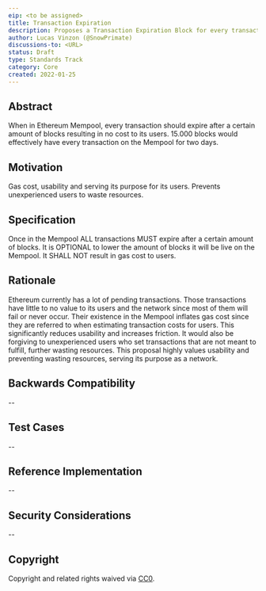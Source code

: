 ```yaml
---
eip: <to be assigned>
title: Transaction Expiration
description: Proposes a Transaction Expiration Block for every transaction.
author: Lucas Vinzon (@SnowPrimate)
discussions-to: <URL>
status: Draft
type: Standards Track
category: Core
created: 2022-01-25
---
```


## Abstract
When in Ethereum Mempool, every transaction should expire after a certain amount of blocks resulting in no cost to its users. 15.000 blocks would effectively have every transaction on the Mempool for two days.

## Motivation
Gas cost, usability and serving its purpose for its users. Prevents unexperienced users to waste resources.

## Specification
Once in the Mempool ALL transactions MUST expire after a certain amount of blocks. It is OPTIONAL to lower the amount of blocks it will be live on the Mempool. It SHALL NOT result in gas cost to users.

## Rationale
Ethereum currently has a lot of pending transactions. Those transactions have little to no value to its users and the network since most of them will fail or never occur. Their existence in the Mempool inflates gas cost since they are referred to when estimating transaction costs for users. This significantly reduces usability and increases friction. It would also be forgiving to unexperienced users who set transactions that are not meant to fulfill, further wasting resources. This proposal highly values usability and preventing wasting resources, serving its purpose as a network.

## Backwards Compatibility
--

## Test Cases
--

## Reference Implementation
--

## Security Considerations
--

## Copyright
Copyright and related rights waived via [CC0](https://creativecommons.org/publicdomain/zero/1.0/).
